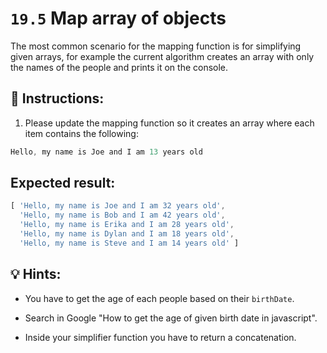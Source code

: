 # `19.5` Map array of objects

The most common scenario for the mapping function is for simplifying given arrays, for example the current algorithm creates an array with only the names of the people and prints it on the console.

## 📝 Instructions:

1. Please update the mapping function so it creates an array where each item contains the following:

```js
Hello, my name is Joe and I am 13 years old
```

## Expected result:

```js
[ 'Hello, my name is Joe and I am 32 years old',
  'Hello, my name is Bob and I am 42 years old',
  'Hello, my name is Erika and I am 28 years old',
  'Hello, my name is Dylan and I am 18 years old',
  'Hello, my name is Steve and I am 14 years old' ]
```


## 💡 Hints:

+ You have to get the age of each people based on their `birthDate`. 

+ Search in Google "How to get the age of given birth date in javascript".

+ Inside your simplifier function you have to return a concatenation.

